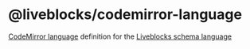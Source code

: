 # @liveblocks/codemirror-language

[CodeMirror language](https://codemirror.net/examples/lang-package/) definition
for the
[Liveblocks schema language](https://liveblocks.io/docs/guides/schema-validation/syntax)
